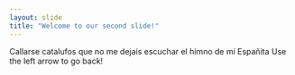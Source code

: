 ```yaml
---
layout: slide
title: "Welcome to our second slide!"
---
```

Callarse catalufos que no me dejais escuchar el himno de mi Españita
Use the left arrow to go back!
